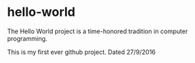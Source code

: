 # hello-world
The Hello World project is a time-honored tradition in computer programming.


This is my first ever github project. Dated 27/9/2016
